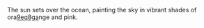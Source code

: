 The sun sets over the ocean, painting the sky in vibrant shades of ora<a href="https://en.ueh.edu.vn/new-free-robux_RD33UG.pdf">9eq8ga</a>nge and pink. 
